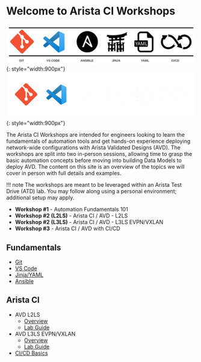 # Welcome to Arista CI Workshops

![Tools Bar](assets/images/tools_bar_light.png#only-light){: style="width:900px"}
![Tools Bar](assets/images/tools_bar_dark.png#only-dark){: style="width:900px"}

The Arista CI Workshops are intended for engineers looking to learn the fundamentals of automation tools and get hands-on experience deploying network-wide configurations with Arista Validated Designs (AVD). The workshops are split into two in-person sessions, allowing time to grasp the basic automation concepts before moving into building Data Models to deploy AVD. The content on this site is an overview of the topics we will cover in person with full details and examples.

!!! note
    The workshops are meant to be leveraged within an Arista Test Drive (ATD) lab. You may follow along using a personal environment; additional setup may apply.

- **Workshop #1** - Automation Fundamentals 101
- **Workshop #2 (L2LS)** - Arista CI / AVD - L2LS
- **Workshop #2 (L3LS)** - Arista CI / AVD - L3LS EVPN/VXLAN
- **Workshop #3** - Arista CI / AVD with CI/CD

## Fundamentals

- [Git](git.md)
- [VS Code](vscode.md)
- [Jinja/YAML](jinja-yaml.md)
- [Ansible](ansible.md)

## Arista CI

- AVD L2LS
    - [Overview](l2ls/overview.md)
    - [Lab Guide](l2ls/l2ls-lab-guide.md)
- AVD L3LS EVPN/VXLAN
    - [Overview](l3ls/overview.md)
    - [Lab Guide](l3ls/l3ls-lab-guide.md)
- [CI/CD Basics](cicd-basics.md)
